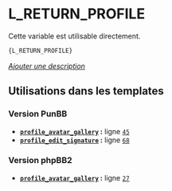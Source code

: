 # L_RETURN_PROFILE


Cette variable est utilisable directement.

```html
{L_RETURN_PROFILE}
```

[*Ajouter une description*](https://fa-tvars.appspot.com/var/L_RETURN_PROFILE)

## Utilisations dans les templates

### Version PunBB
* __[`profile_avatar_gallery`](../tpl/var/punbb/profile_avatar_gallery.md#readme) :__ ligne [`45`](../tpl/src/punbb/profile_avatar_gallery.tpl#L45)
* __[`profile_edit_signature`](../tpl/var/punbb/profile_edit_signature.md#readme) :__ ligne [`68`](../tpl/src/punbb/profile_edit_signature.tpl#L68)

### Version phpBB2
* __[`profile_avatar_gallery`](../tpl/var/subsilver/profile_avatar_gallery.md#readme) :__ ligne [`27`](../tpl/src/subsilver/profile_avatar_gallery.tpl#L27)
